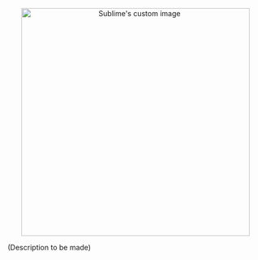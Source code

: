 <p align="center">
  <img src="https://user-images.githubusercontent.com/31454029/105590234-4a69fb00-5d92-11eb-948f-4563487dbb45.jpg" alt="Sublime's custom image" width=450px/>
</p>

(Description to be made)

